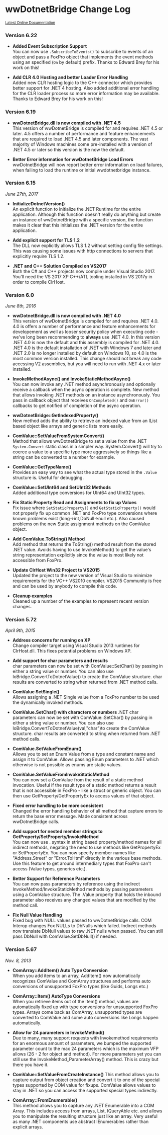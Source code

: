 # wwDotnetBridge Change Log

<small>[Latest Online Documentation](http://west-wind.com/webconnection/docs/_24n1cfw3a.htm)</small>


### Version 6.22

* **Added Event Subscription Support**  
You can now use `.SubscribeToEvents()` to subscribe to events of an object and pass a FoxPro object that implements the event methods using an specified (`On` by default) prefix. Thanks to Edward Brey for his work on this!

* **Add CLR 4.0 Hosting and better Loader Error Handling**  
Added new CLR hosting logic to the C++ connector which provides better support for .NET 4 hosting. Also added additional error handling for the CLR loader process so more error information may be available. Thanks to Edward Brey for his work on this!

### Version 6.19

* **wwDotnetBridge.dll is now compiled with .NET 4.5**  
This version of wwDotnetBridge is compiled for and requires .NET 4.5 or later. 4.5 offers a number of performance and feature enhancements that are required to load .NET 4.5 and later components. The vast majority of Windows machines come pre-installed with a version of .NET 4.5 or later so this version is the now the default.

* **Better Error information for wwDotnetBridge Load Errors**  
wwDotnetBridge will now report better error information on load failures, when failing to load the runtime or initial wwdotnetbridge instance.

### Version 6.15
*June 27th, 2017*

* **InitializeDotnetVersion()**  
An explicit function to initialize the .NET Runtime for the entire application. Although this function doesn't really do anything but create an instance of wwDotnetBridge with a specific version, the function makes it clear that this initializes the .NET version for the entire application.

* **Add explicit support for TLS 1.2**  
The DLL now explicitly allows TLS 1.2 without setting config file settings. This was causing some issues with http connections to servers that explicitly require TLS 1.2.

* **.NET and C++ Solution Compiled on VS2017**   
Both the C# and C++ projects now compile under Visual Studio 2017. You'll need the VS 2017 XP C++/ATL tooling installed in VS 2017y in order to compile ClrHost.

### Version 6.0
*June 8th, 2016*

* **wwDotnetBridge.dll is now compiled with .NET 4.0**  
This version of wwDotnetBridge is compiled for and requires .NET 4.0. 4.0 is offers a number of performance and feature enhancements for developement as well as looser security policy when executing code - we've long been recommending to **always** use .NET 4.0. In this version .NET 4.0 is now the default and this assembly is compiled for .NET 4.0. .NET 4.0 is the default installation of .NET with Windows 7 and later and .NET 2.0 is no longer installed by default on Windows 10, so 4.0 is the most common version installed. This change should not break any code accessing V2 assemblies, but you will need to run with .NET 4.x or later installed.


* **InvokeMethodAsync() and InvokeStaticMethodAsync()**  
You can now invoke any .NET method asynchronously and optionally receive a callback when the async operation is complete. New method that allows invoking .NET methods on an instance asynchronously. You pass in callback object that receives `OnCompleted()` and `OnError()` callbacks to get notified of completion of the async operation.

* **wwDotnetBridge::GetIndexedProperty()**    
New method adds the ability to retrieve an indexed value from an IList based object like arrays and generic lists more easily.

* **ComValue::SetValueFromSystemConvert()**  
Method that allows wwDotnetBridge to set a value from the .NET `System.Convert` static class in a simpler way. System.Convert() will try to coerce a value to a specific type more aggressively so things like a string can be converted to a number for example.

* **ComValue::GetTypeName()**  
Provides an easy way to see what the actual type stored in the `.Value` structure is. Useful for debugging.

* **ComValue::SetUInt64 and SetUInt32 Methods**  
Added additional type conversions for UInt64 and UInt32 types.

* **Fix Static Property Read and Assignments to fix up Values**  
Fix issue where `SetStaticProperty()` and `GetStaticProperty()` would not properly fix up common .NET and FoxPro type conversions where known problems exist (long->int,DbNull->null etc.). Also caused problems on the new Static assignment methods on the ComValue object.

* **Add ComValue.ToString() Method**  
Add method that returns the ToString() method result from the stored .NET value. Avoids having to use InvokeMethod() to get the value's string representation explicitly since the value is most likely not accessible from FoxPro.

* **Update ClrHost Win32 Project to VS2015**  
Updated the project to the new version of Visual Studio to minimize requirements for the VC++ VS2010 compiler. VS2015 Community is free and can be used by anybody to compile this code.

* **Cleanup examples**  
Cleaned up a number of the examples to represent recent version changes.


### Version 5.72
*April 9th, 2015*

* **Address concerns for running on XP**<br/>
Change compiler target using Visual Studio 2013 runtimes for ClrHost.dll.
This fixes potential problems on Windows XP.

* **Add support for char parameters and results**<br/>
char parameters can now be set with ComValue::SetChar() by passing in
either a string value or number. You can also use loBridge.ConvertToDotnetValue()
to create the ComValue structure. char results are converted to string when
returned from .NET method calls.

* **ComValue SetSingle()**<br/>
Allows assigning a .NET Single value from a FoxPro number to be used the 
dynamically invoked methods.

* **ComValue.SetChar() with characters or numbers**
.NET char parameters can now be set with ComValue::SetChar() by passing in either a string value or number. You can also use loBridge.ConvertToDotnetValue(val,"char")to create the ComValue structure. char results are converted to string when returned from .NET method calls. 

* **ComValue.SetValueFromEnum()**<br/>
Allows you to set an Enum Value from a type and constant name and 
assign it to ComValue. Allows passing Enum parameters to .NET which
otherwise is not possible as enums are static values. 

* **ComValue.SetValueFromInvokeStaticMethod**<br/>
You can now set a ComValue from the result of a static method
invocation. Useful if the result type of a static method returns a 
result that is not accessible in FoxPro - like a struct or generic
object. You can then use GetProperty/GetPropertyEx to access
values of that object.

* **Fixed error handling to be more consistent**<br/>
Changed the error handling behavior of all method that capture
errors to return the base error message. Made consistent across
wwDotnetBridge calls.

* **Add support for nested member strings to GetProperty/SetProperty/InvokeMethod**<br/>
You can now use . syntax in string based property/method names for all indirect methods, negating the need to use methods like GetPropertyEx or SetPropertyEx. You can now specify member names like "Address.Street" or "Error.ToHtml" directly in the various base methods. Use this feature to get around intermediary types that FoxPro can't access (Value types, generics etc.).

* **Better Support for Reference Parameters**<br/>
You can now pass parameters by reference using the indirect InvokeMethod/InvokeStaticMethod methods by passing parameters using a ComValue structure. The .Value property that holds the inbound parameter also receives any changed values that are modified by the method call.

* **Fix Null Value Handling**<br/>
Fixed bug with NULL values passed to wwDotnetBridge calls. COM Interop changes Fox NULLs to DbNulls which failed. Indirect methods now translate DbNull values to raw .NET nulls when passed. You can still pass DbNull with ComValue.SetDbNull() if needed.

### Version 5.67
*Nov. 8, 2013*

* **ComArray::AddItem() Auto Type Conversion**<br/>
When you add items to an array, AddItem() now automatically
recognizes ComValue and ComArray structures and performs
auto conversions of unsupported FoxPro types (like Guids, Longs etc.)

* **ComArray::Item() AutoType Conversions**<br/>
When you retrieve items out of the Item() method, values are 
automatically fixed up with type conversions for unssupported
FoxPro types. Arrays come back as ComArray, unsupported types
are converted to ComValue and some auto conversions like Longs
happen automatically.

* **Allow for 24 parameters in InvokeMethod()**<br/>
Due to many, many support requests with Invokemethod requirements
for an enormous amount of parameters, we bumped the supported parameter 
count to the max 24 parameters which is the maximum VFP allows 
(26 - 2 for object and method). For more parameters yet you can 
still use the InvokeMethod_ParameterArray() method. This is crazy but there you have it.

* **ComValue::SetValueFromCreateInstance()**
This method allows you to capture output from object creation and convert
it to one of the special types supported by COM value for fixups. ComValue
allows values to stay in .NET so you can access the supported special types
indirectly.

* **ComArray::FromEnumerable()**<br/>
This method allows you to capture any .NET Enumerable into a COM Array.
This includes access from arrays, List<T>, IQueryAble<T> etc. and allows
you to manipulate the resulting structure just like an array. Very useful
as many .NET components use abstract IEnumerables rather than explicit
arrays.
